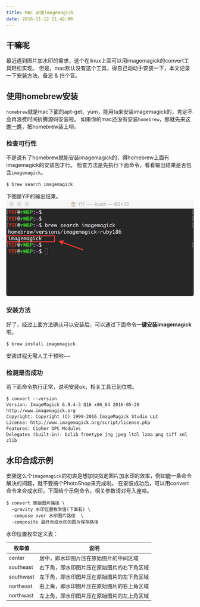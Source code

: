 ```yaml
---
title: MAC 安装imagemagick
date: 2016-11-12 11:42:00
---
```


## 干嘛呢
最近遇到图片加水印的需求，这个在linux上面可以用imagemagick的convert工具轻松实现。
但是，mac默认没有这个工具，得自己动动手安装一下，本文记录一下安装方法，备忘 & 扫个盲。

<!--more-->


## 使用homebrew安装
`homebrew`就是mac下面的apt-get、yum，能用ta来安装imagemagick的，肯定不会再浪费时间折腾源码安装啦。
如果你的mac还没有安装`homebrew`，那就先来这[瞧一瞧](http://brew.sh/)，把homebrew装上呗。

### 检查可行性
不是说有了homebrew就能安装imagemagick的，得homebrew上面有imagemagick的安装包才行。
检查方法是先执行下面命令，看看输出结果是否包含`imagemagick`。
```
$ brew search imagemagick
```
下图是YIF的输出结果。
![image](/uploads/brew-search-imagemagick.jpg)

### 安装方法
好了，经过上面方法确认可以安装后，可以通过下面命令**一键安装imagemagick**啦。
```
$ brew install imagemagick
```
安装过程无需人工干预哟~~

### 检测是否成功
若下面命令执行正常，说明安装ok，相关工具已到位啦。
```
$ convert --version
Version: ImageMagick 6.9.4-3 Q16 x86_64 2016-05-20 http://www.imagemagick.org
Copyright: Copyright (C) 1999-2016 ImageMagick Studio LLC
License: http://www.imagemagick.org/script/license.php
Features: Cipher DPC Modules
Delegates (built-in): bzlib freetype jng jpeg ltdl lzma png tiff xml zlib
```

## 水印合成示例
安装这么个`imagemagick`的初衷是想加快指定图片加水印的效率，例如能一条命令解决的问题，就不要搞个PhotoShop来完成啦。
在安装成功后，可以用convert命令来合成水印，下面给个示例命令，相关参数请对号入座哈。
```
$ convert 原始图片路径 \
  -gravity 水印位置枚举值(下面有) \
  -compose over 水印图片路径  \
  -composite 最终合成水印的图片保存路径
```

水印位置枚举定义表：

| 枚举值 | 说明 |
| ----- | --- |
| center | 居中，即水印图片压在原始图片的中间区域 |
| southeast | 右下角，即水印图片压在原始图片的右下角区域 |
| southwast | 左下角，即水印图片压在原始图片的左下角区域 |
| northeast | 右上角，即水印图片压在原始图片的右上角区域 |
| northwast | 左上角，即水印图片压在原始图片的左上角区域 |